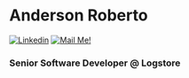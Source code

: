 # Anderson Roberto


[![Linkedin](https://img.shields.io/badge/-Connect-blue?style=flat-square&logo=Linkedin&logoColor=white&link=https://www.linkedin.com/in/andersonroberto/)](https://www.linkedin.com/in/andersonroberto/)
[![Mail Me!](https://img.shields.io/badge/-Contact%20Me!-c14438?style=flat-square&logo=Gmail&logoColor=white&link=mailto:andersonn.roberto@gmail.com)](mailto:andersonn.roberto@gmail.com)
### Senior Software Developer @ Logstore

<!--
**andersonn-roberto/andersonn-roberto** is a ✨ _special_ ✨ repository because its `README.md` (this file) appears on your GitHub profile.

Here are some ideas to get you started:

- 🔭 I’m currently working on ...
- 🌱 I’m currently learning ...
- 👯 I’m looking to collaborate on ...
- 🤔 I’m looking for help with ...
- 💬 Ask me about ...
- 📫 How to reach me: ...
- 😄 Pronouns: ...
- ⚡ Fun fact: ...
-->
